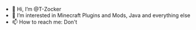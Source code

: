 - 👋 Hi, I’m @T-Zocker
- 👀 I’m interested in Minecraft Plugins and Mods, Java and everything else
- 📫 How to reach me: Don't

<!---
T-Zocker/T-Zocker is a ✨ special ✨ repository because its `README.md` (this file) appears on your GitHub profile.
You can click the Preview link to take a look at your changes.
--->
